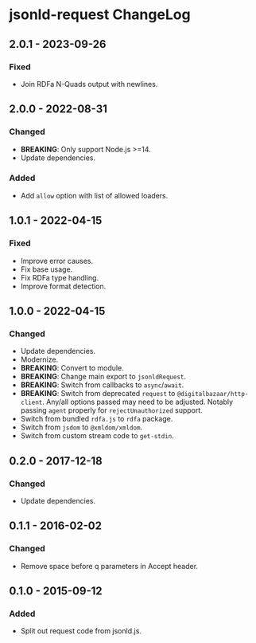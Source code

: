 # jsonld-request ChangeLog

## 2.0.1 - 2023-09-26

### Fixed
- Join RDFa N-Quads output with newlines.

## 2.0.0 - 2022-08-31

### Changed
- **BREAKING**: Only support Node.js >=14.
- Update dependencies.

### Added
- Add `allow` option with list of allowed loaders.

## 1.0.1 - 2022-04-15

### Fixed
- Improve error causes.
- Fix base usage.
- Fix RDFa type handling.
- Improve format detection.

## 1.0.0 - 2022-04-15

### Changed
- Update dependencies.
- Modernize.
- **BREAKING**: Convert to module.
- **BREAKING**: Change main export to `jsonldRequest`.
- **BREAKING**: Switch from callbacks to `async`/`await`.
- **BREAKING**: Switch from deprecated `request` to
  `@digitalbazaar/http-client`. Any/all options passed may need to be adjusted.
  Notably passing `agent` properly for `rejectUnauthorized` support.
- Switch from bundled `rdfa.js` to `rdfa` package.
- Switch from `jsdom` to `@xmldom/xmldom`.
- Switch from custom stream code to `get-stdin`.

## 0.2.0 - 2017-12-18

### Changed
- Update dependencies.

## 0.1.1 - 2016-02-02

### Changed
- Remove space before q parameters in Accept header.

## 0.1.0 - 2015-09-12

### Added
- Split out request code from jsonld.js.
